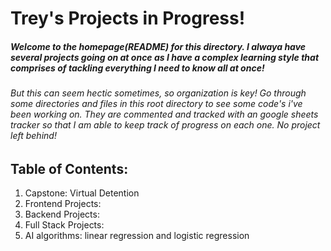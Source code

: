 # Trey's Projects in Progress!
##### Welcome to the homepage(README) for this directory. I alwaya have several projects going on at once as I have a complex learning style that comprises of tackling everything I need to know all at once!
###### But this can seem hectic sometimes, so organization is key! Go through some directories and files in this root directory to see some code's i've been working on. They are commented and tracked with an google sheets tracker so that I am able to keep track of progress on each one. No project left behind!

## Table of Contents:
1. Capstone: Virtual Detention
2. Frontend Projects:
3. Backend Projects:
4. Full Stack Projects:
5. AI algorithms: linear regression and logistic regression